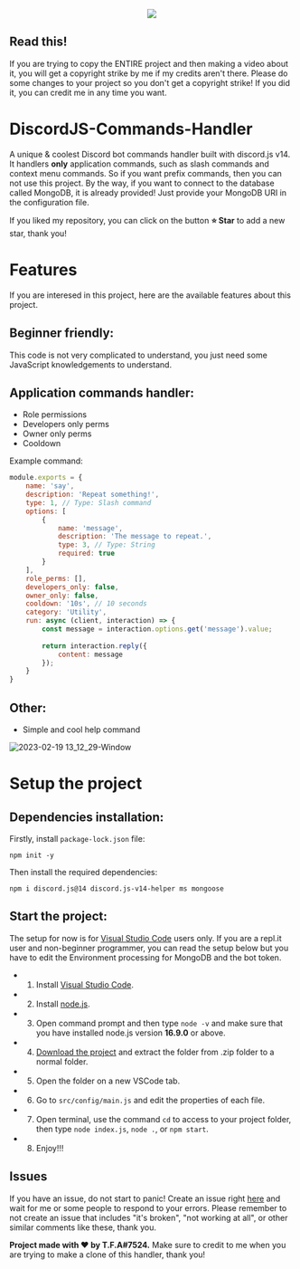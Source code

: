 <p align="center">
    <img src="https://user-images.githubusercontent.com/92172698/220339561-ac3c8034-dcb5-40e5-ae0b-4522638f4016.png">
</p>

## Read this!
If you are trying to copy the ENTIRE project and then making a video about it, you will get a copyright strike by me if my credits aren't there. Please do some changes to your project so you don't get a copyright strike! If you did it, you can credit me in any time you want.

# DiscordJS-Commands-Handler
A unique & coolest Discord bot commands handler built with discord.js v14. It handlers **only** application commands, such as slash commands and context menu commands. So if you want prefix commands, then you can not use this project. By the way, if you want to connect to the database called MongoDB, it is already provided! Just provide your MongoDB URI in the configuration file.

If you liked my repository, you can click on the button **⭐️ Star** to add a new star, thank you!

# Features
If you are interesed in this project, here are the available features about this project.

## Beginner friendly:
This code is not very complicated to understand, you just need some JavaScript knowledgements to understand. 

## Application commands handler:

- Role permissions
- Developers only perms
- Owner only perms
- Cooldown

Example command:
```js
module.exports = {
    name: 'say',
    description: 'Repeat something!',
    type: 1, // Type: Slash command
    options: [
        {
            name: 'message',
            description: 'The message to repeat.',
            type: 3, // Type: String
            required: true
        }
    ],
    role_perms: [],
    developers_only: false,
    owner_only: false,
    cooldown: '10s', // 10 seconds
    category: 'Utility',
    run: async (client, interaction) => {
        const message = interaction.options.get('message').value;
        
        return interaction.reply({
            content: message
        });
    }
}
```

## Other:
- Simple and cool help command

![2023-02-19 13_12_29-Window](https://user-images.githubusercontent.com/92172698/219947272-6a4ed7af-1a37-473f-99d0-899fe25e7b71.png)

# Setup the project

## Dependencies installation:
Firstly, install `package-lock.json` file:
```shell
npm init -y
```

Then install the required dependencies:

```shell
npm i discord.js@14 discord.js-v14-helper ms mongoose
```

## Start the project:
The setup for now is for [Visual Studio Code](https://code.visualstudio.com/) users only. If you are a repl.it user and non-beginner programmer, you can read the setup below but you have to edit the Environment processing for MongoDB and the bot token.
- 1. Install [Visual Studio Code](https://code.visualstudio.com/).
- 2. Install [node.js](https://nodejs.org/en/download/).
- 3. Open command prompt and then type `node -v` and make sure that you have installed node.js version **16.9.0** or above.
- 4. [Download the project](https://github.com/TFAGaming/DiscordJS-Commands-Handler/archive/refs/heads/main.zip) and extract the folder from .zip folder to a normal folder.
- 5. Open the folder on a new VSCode tab.
- 6. Go to `src/config/main.js` and edit the properties of each file.
- 7. Open terminal, use the command `cd` to access to your project folder, then type `node index.js`, `node .`, or `npm start`.
- 8. Enjoy!!!

## Issues
If you have an issue, do not start to panic! Create an issue right [here](https://github.com/TFAGaming/DiscordJS-Commands-Handler/issues) and wait for me or some people to respond to your errors.
Please remember to not create an issue that includes "it's broken", "not working at all", or other similar comments like these, thank you.

**Project made with ❤ by T.F.A#7524.** Make sure to credit to me when you are trying to make a clone of this handler, thank you!
